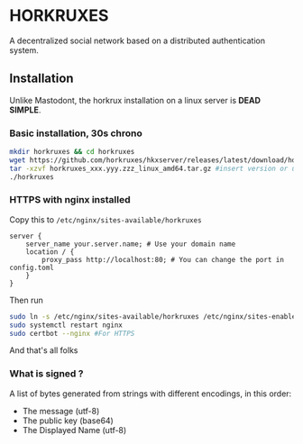 # HORKRUXES

A decentralized social network based on a distributed authentication system.

## Installation

Unlike Mastodont, the horkrux installation on a linux server is **DEAD SIMPLE**.

### Basic installation, 30s chrono

```bash
mkdir horkruxes && cd horkruxes
wget https://github.com/horkruxes/hkxserver/releases/latest/download/horkruxes_0.7.0_linux_amd64.tar.gz
tar -xzvf horkruxes_xxx.yyy.zzz_linux_amd64.tar.gz #insert version or use auto-completion
./horkruxes
```

### HTTPS with nginx installed

Copy this to `/etc/nginx/sites-available/horkruxes`

```nginx
server {
    server_name your.server.name; # Use your domain name
    location / {
        proxy_pass http://localhost:80; # You can change the port in config.toml
    }
}
```

Then run

```bash
sudo ln -s /etc/nginx/sites-available/horkruxes /etc/nginx/sites-enabled/horkruxes
sudo systemctl restart nginx
sudo certbot --nginx #For HTTPS
```

And that's all folks

### What is signed ?

A list of bytes generated from strings with different encodings, in this order:

- The message (utf-8)
- The public key (base64)
- The Displayed Name (utf-8)
